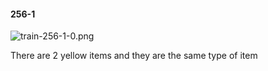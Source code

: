 #### 256-1
![train-256-1-0.png](https://github.com/lil-lab/nlvr/raw/master/nlvr/train/images/38/train-256-1-0.png "train-256-1-0.png")

There are 2 yellow items and they are the same type of item